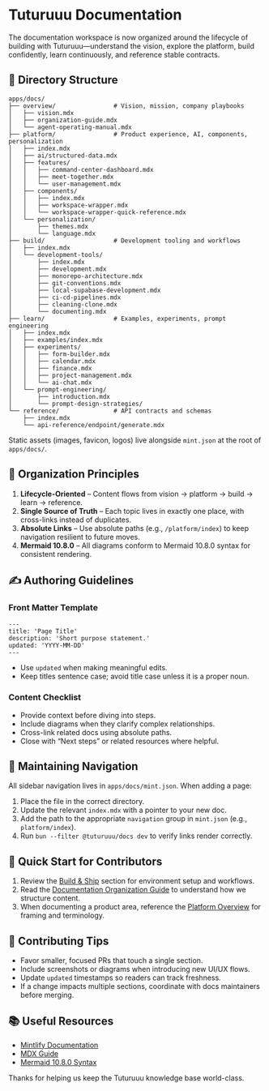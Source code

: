 # Tuturuuu Documentation

The documentation workspace is now organized around the lifecycle of building with Tuturuuu—understand the vision, explore the platform, build confidently, learn continuously, and reference stable contracts.

## 📁 Directory Structure

```text
apps/docs/
├── overview/                # Vision, mission, company playbooks
│   ├── vision.mdx
│   ├── organization-guide.mdx
│   └── agent-operating-manual.mdx
├── platform/                # Product experience, AI, components, personalization
│   ├── index.mdx
│   ├── ai/structured-data.mdx
│   ├── features/
│   │   ├── command-center-dashboard.mdx
│   │   ├── meet-together.mdx
│   │   └── user-management.mdx
│   ├── components/
│   │   ├── index.mdx
│   │   ├── workspace-wrapper.mdx
│   │   └── workspace-wrapper-quick-reference.mdx
│   └── personalization/
│       ├── themes.mdx
│       └── language.mdx
├── build/                   # Development tooling and workflows
│   ├── index.mdx
│   └── development-tools/
│       ├── index.mdx
│       ├── development.mdx
│       ├── monorepo-architecture.mdx
│       ├── git-conventions.mdx
│       ├── local-supabase-development.mdx
│       ├── ci-cd-pipelines.mdx
│       ├── cleaning-clone.mdx
│       └── documenting.mdx
├── learn/                   # Examples, experiments, prompt engineering
│   ├── index.mdx
│   ├── examples/index.mdx
│   ├── experiments/
│   │   ├── form-builder.mdx
│   │   ├── calendar.mdx
│   │   ├── finance.mdx
│   │   ├── project-management.mdx
│   │   └── ai-chat.mdx
│   └── prompt-engineering/
│       ├── introduction.mdx
│       └── prompt-design-strategies/
└── reference/               # API contracts and schemas
    ├── index.mdx
    └── api-reference/endpoint/generate.mdx
```

Static assets (images, favicon, logos) live alongside `mint.json` at the root of `apps/docs/`.

## 🧭 Organization Principles

1. **Lifecycle-Oriented** – Content flows from vision → platform → build → learn → reference.
2. **Single Source of Truth** – Each topic lives in exactly one place, with cross-links instead of duplicates.
3. **Absolute Links** – Use absolute paths (e.g., `/platform/index`) to keep navigation resilient to future moves.
4. **Mermaid 10.8.0** – All diagrams conform to Mermaid 10.8.0 syntax for consistent rendering.

## ✍️ Authoring Guidelines

### Front Matter Template

```mdx
---
title: 'Page Title'
description: 'Short purpose statement.'
updated: 'YYYY-MM-DD'
---
```

- Use `updated` when making meaningful edits.
- Keep titles sentence case; avoid title case unless it is a proper noun.

### Content Checklist

- Provide context before diving into steps.
- Include diagrams when they clarify complex relationships.
- Cross-link related docs using absolute paths.
- Close with “Next steps” or related resources where helpful.

## 🔧 Maintaining Navigation

All sidebar navigation lives in `apps/docs/mint.json`. When adding a page:

1. Place the file in the correct directory.
2. Update the relevant `index.mdx` with a pointer to your new doc.
3. Add the path to the appropriate `navigation` group in `mint.json` (e.g., `platform/index`).
4. Run `bun --filter @tuturuuu/docs dev` to verify links render correctly.

## 🚀 Quick Start for Contributors

1. Review the [Build & Ship](/build/index) section for environment setup and workflows.
2. Read the [Documentation Organization Guide](/overview/organization-guide) to understand how we structure content.
3. When documenting a product area, reference the [Platform Overview](/platform/index) for framing and terminology.

## 🤝 Contributing Tips

- Favor smaller, focused PRs that touch a single section.
- Include screenshots or diagrams when introducing new UI/UX flows.
- Update `updated` timestamps so readers can track freshness.
- If a change impacts multiple sections, coordinate with docs maintainers before merging.

## 📚 Useful Resources

- [Mintlify Documentation](https://mintlify.com/docs)
- [MDX Guide](https://mdxjs.com/)
- [Mermaid 10.8.0 Syntax](https://mermaid.js.org/syntax/)

Thanks for helping us keep the Tuturuuu knowledge base world-class.
